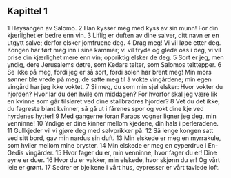 ## Kapittel 1

1 Høysangen av Salomo. 
2 Han kysser meg med kyss av sin munn! For din kjærlighet er bedre enn vin. 
3 Liflig er duften av dine salver, ditt navn er en utgytt salve; derfor elsker jomfruene deg. 
4 Drag meg! Vi vil løpe etter deg. Kongen har ført meg inn i sine kammer; vi vil fryde og glede oss i deg, vi vil prise din kjærlighet mere enn vin; oppriktig elsker de deg. 
5 Sort er jeg, men yndig, dere Jerusalems døtre, som Kedars telter, som Salomos telttepper. 
6 Se ikke på meg, fordi jeg er så sort, fordi solen har brent meg! Min mors sønner ble vrede på meg, de satte meg til å vokte vingårdene; min egen vingård har jeg ikke voktet. 
7 Si meg, du som min sjel elsker: Hvor vokter du hjorden? Hvor lar du den hvile om middagen? For hvorfor skal jeg være lik en kvinne som går tilsløret ved dine stallbrødres hjorder? 
8 Vet du det ikke, du fagreste blant kvinner, så gå ut i fårenes spor og vokt dine kje ved hyrdenes hytter! 
9 Med gangerne foran Faraos vogner ligner jeg deg, min venninne! 
10 Yndige er dine kinner mellom kjedene, din hals i perleradene. 
11 Gullkjeder vil vi gjøre deg med sølvprikker på. 
12 Så lenge kongen satt ved sitt bord, gav min nardus sin duft. 
13 Min elskede er meg en myrrakule, som hviler mellom mine bryster. 
14 Min elskede er meg en cyperdrue i En-Gedis vingårder. 
15 Hvor fager du er, min venninne, hvor fager du er! Dine øyne er duer. 
16 Hvor du er vakker, min elskede, hvor skjønn du er! Og vårt leie er grønt. 
17 Sedrer er bjelkene i vårt hus, cypresser er vårt tavlede loft.
